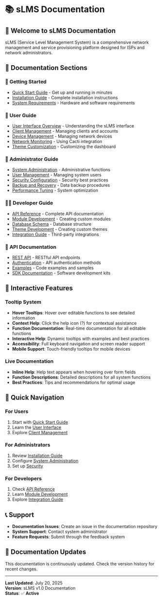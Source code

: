 # 📚 sLMS Documentation

## 🎯 **Welcome to sLMS Documentation**

sLMS (Service Level Management System) is a comprehensive network management and service provisioning platform designed for ISPs and network administrators.

## 📖 **Documentation Sections**

### 🚀 **Getting Started**
- [Quick Start Guide](user-guide/quick-start.md) - Get up and running in minutes
- [Installation Guide](admin-guide/installation.md) - Complete installation instructions
- [System Requirements](admin-guide/requirements.md) - Hardware and software requirements

### 👤 **User Guide**
- [User Interface Overview](user-guide/interface.md) - Understanding the sLMS interface
- [Client Management](user-guide/client-management.md) - Managing clients and accounts
- [Device Management](user-guide/device-management.md) - Managing network devices
- [Network Monitoring](user-guide/network-monitoring.md) - Using Cacti integration
- [Theme Customization](user-guide/theme-editor.md) - Customizing the dashboard

### 🔧 **Administrator Guide**
- [System Administration](admin-guide/system-admin.md) - Administrative functions
- [User Management](admin-guide/user-management.md) - Managing system users
- [Security Configuration](admin-guide/security.md) - Security best practices
- [Backup and Recovery](admin-guide/backup-recovery.md) - Data backup procedures
- [Performance Tuning](admin-guide/performance.md) - System optimization

### 👨‍💻 **Developer Guide**
- [API Reference](api-reference/README.md) - Complete API documentation
- [Module Development](developer-guide/module-development.md) - Creating custom modules
- [Database Schema](developer-guide/database-schema.md) - Database structure
- [Theme Development](developer-guide/theme-development.md) - Creating custom themes
- [Integration Guide](developer-guide/integration.md) - Third-party integrations

### 🔌 **API Documentation**
- [REST API](api/rest-api.md) - RESTful API endpoints
- [Authentication](api/authentication.md) - API authentication methods
- [Examples](examples/) - Code examples and samples
- [SDK Documentation](api/sdk.md) - Software development kits

## 🎨 **Interactive Features**

### **Tooltip System**
- **Hover Tooltips**: Hover over editable functions to see detailed information
- **Context Help**: Click the help icon (?) for contextual assistance
- **Function Documentation**: Real-time documentation for all editable functions
- **Interactive Help**: Dynamic tooltips with examples and best practices
- **Accessibility**: Full keyboard navigation and screen reader support
- **Mobile Support**: Touch-friendly tooltips for mobile devices

### **Live Documentation**
- **Inline Help**: Help text appears when hovering over form fields
- **Function Descriptions**: Detailed descriptions for all system functions
- **Best Practices**: Tips and recommendations for optimal usage

## 🚀 **Quick Navigation**

### **For Users**
1. Start with [Quick Start Guide](user-guide/quick-start.md)
2. Learn the [User Interface](user-guide/interface.md)
3. Explore [Client Management](user-guide/client-management.md)

### **For Administrators**
1. Review [Installation Guide](admin-guide/installation.md)
2. Configure [System Administration](admin-guide/system-admin.md)
3. Set up [Security](admin-guide/security.md)

### **For Developers**
1. Check [API Reference](api-reference/README.md)
2. Learn [Module Development](developer-guide/module-development.md)
3. Explore [Integration Guide](developer-guide/integration.md)

## 📞 **Support**

- **Documentation Issues**: Create an issue in the documentation repository
- **System Support**: Contact system administrator
- **Feature Requests**: Submit through the feedback system

## 🔄 **Documentation Updates**

This documentation is continuously updated. Check the version history for recent changes.

---

**Last Updated**: July 20, 2025  
**Version**: sLMS v1.0 Documentation  
**Status**: ✅ **Active** 
